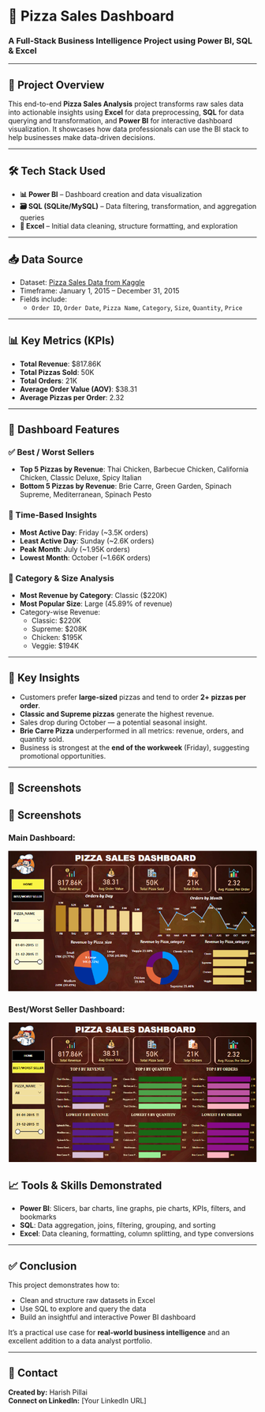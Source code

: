 # 🍕 Pizza Sales Dashboard  
### A Full-Stack Business Intelligence Project using Power BI, SQL & Excel

---

## 📌 Project Overview
This end-to-end **Pizza Sales Analysis** project transforms raw sales data into actionable insights using **Excel** for data preprocessing, **SQL** for data querying and transformation, and **Power BI** for interactive dashboard visualization. It showcases how data professionals can use the BI stack to help businesses make data-driven decisions.

---

## 🛠 Tech Stack Used
- **📊 Power BI** – Dashboard creation and data visualization  
- **🗃 SQL (SQLite/MySQL)** – Data filtering, transformation, and aggregation queries  
- **📄 Excel** – Initial data cleaning, structure formatting, and exploration  

---

## 📥 Data Source
- Dataset: [Pizza Sales Data from Kaggle](https://www.kaggle.com/datasets)  
- Timeframe: January 1, 2015 – December 31, 2015  
- Fields include:  
  - `Order ID`, `Order Date`, `Pizza Name`, `Category`, `Size`, `Quantity`, `Price`  

---

## 📊 Key Metrics (KPIs)
- **Total Revenue**: $817.86K  
- **Total Pizzas Sold**: 50K  
- **Total Orders**: 21K  
- **Average Order Value (AOV)**: $38.31  
- **Average Pizzas per Order**: 2.32  

---

## 🌟 Dashboard Features

### ✅ Best / Worst Sellers
- **Top 5 Pizzas by Revenue**: Thai Chicken, Barbecue Chicken, California Chicken, Classic Deluxe, Spicy Italian  
- **Bottom 5 Pizzas by Revenue**: Brie Carre, Green Garden, Spinach Supreme, Mediterranean, Spinach Pesto  

### 📅 Time-Based Insights
- **Most Active Day**: Friday (~3.5K orders)  
- **Least Active Day**: Sunday (~2.6K orders)  
- **Peak Month**: July (~1.95K orders)  
- **Lowest Month**: October (~1.66K orders)

### 🍕 Category & Size Analysis
- **Most Revenue by Category**: Classic ($220K)  
- **Most Popular Size**: Large (45.89% of revenue)  
- Category-wise Revenue:
  - Classic: $220K
  - Supreme: $208K
  - Chicken: $195K
  - Veggie: $194K

---

## 📌 Key Insights
- Customers prefer **large-sized** pizzas and tend to order **2+ pizzas per order**.
- **Classic and Supreme pizzas** generate the highest revenue.
- Sales drop during October — a potential seasonal insight.
- **Brie Carre Pizza** underperformed in all metrics: revenue, orders, and quantity sold.
- Business is strongest at the **end of the workweek** (Friday), suggesting promotional opportunities.

---
## 📌 Screenshots

## 📌 Screenshots

### Main Dashboard:
![Main Dashboard](https://raw.githubusercontent.com/HarishPillai08/PIZZA-SALES-DASHBOARD/main/PIZZASALES%20DB%20SCREENSHOT%20MAIN.png)

### Best/Worst Seller Dashboard:
![Best/Worst Seller Dashboard](https://raw.githubusercontent.com/HarishPillai08/PIZZA-SALES-DASHBOARD/main/PIZZASALES%20DB%20SCREENSHOT%2002.png)

## 📈 Tools & Skills Demonstrated
- **Power BI**: Slicers, bar charts, line graphs, pie charts, KPIs, filters, and bookmarks  
- **SQL**: Data aggregation, joins, filtering, grouping, and sorting  
- **Excel**: Data cleaning, formatting, column splitting, and type conversions  

---

## ✅ Conclusion
This project demonstrates how to:
- Clean and structure raw datasets in Excel  
- Use SQL to explore and query the data  
- Build an insightful and interactive Power BI dashboard  

It’s a practical use case for **real-world business intelligence** and an excellent addition to a data analyst portfolio.

---
## 🔗 Contact  
**Created by:** Harish Pillai  
**Connect on LinkedIn:** [Your LinkedIn URL]  
